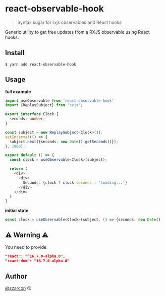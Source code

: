 # react-observable-hook
> Syntax sugar for rxjs observables and React hooks

Generic utility to get free updates from a RXJS observable using React hooks.

## Install

```
$ yarn add react-observable-hook
```

## Usage

**full example**

```typescript
import useObservable from 'react-observable-hook'
import {ReplaySubject} from 'rxjs';

export interface Clock {
  seconds: number;
}

const subject = new ReplaySubject<Clock>(1);
setInterval(() => {
  subject.next({seconds: new Date().getSeconds()});
}, 1000);

export default () => {
  const clock = useObservable<Clock>(subject);

  return (
    <div>
      <div>
        Seconds: {clock ? clock.seconds : 'loading...'}
      </div>
    </div>
  )
}
```

**initial state**

```typescript
const clock = useObservable<Clock>(subject, () => {seconds: new Date().getSeconds()});
```

## ⚠️ Warning ⚠️

You need to provide:

```json
"react": "^16.7.0-alpha.0",
"react-dom": "16.7.0-alpha.0"
```

## Author 

[@zzarcon](https://twitter.com/zzarcon) 😜